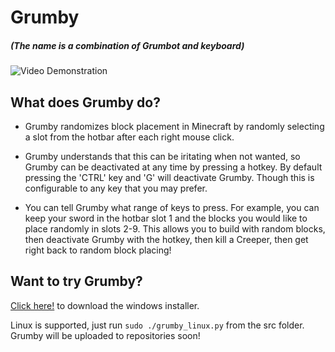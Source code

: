 # Grumby
##### (The name is a combination of Grumbot and keyboard)

![Video Demonstration](https://github.com/13r0ck/Grumby/blob/dev/dev_saves/4mumbo.gif?raw=true)

## What does Grumby do?
- Grumby randomizes block placement in Minecraft by randomly selecting a slot from the hotbar after each right mouse click.

- Grumby understands that this can be iritating when not wanted, so Grumby can be deactivated at any time by pressing a hotkey. By default pressing the 'CTRL' key and 'G' will deactivate Grumby. Though this is configurable to any key that you may prefer.

- You can tell Grumby what range of keys to press.
For example, you can keep your sword in the hotbar slot 1 and the blocks you would like to place randomly in slots 2-9. This allows you to build with random blocks, then deactivate Grumby with the hotkey, then kill a Creeper, then get right back to random block placing!

## Want to try Grumby?
[Click here!](https://github.com/13r0ck/Grumby/blob/master/installer/Grumby_Installer.msi?raw=true) to download the windows installer.

Linux is supported, just run `sudo ./grumby_linux.py` from the src folder. Grumby will be uploaded to repositories soon!
